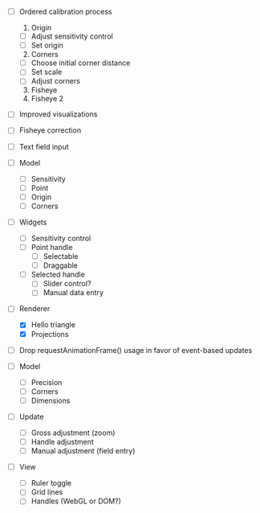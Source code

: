 - [ ] Ordered calibration process
  1. Origin
    - [ ] Adjust sensitivity control
    - [ ] Set origin
  2. Corners
    - [ ] Choose initial corner distance
    - [ ] Set scale
    - [ ] Adjust corners
  3. Fisheye
  4. Fisheye 2

- [ ] Improved visualizations
- [ ] Fisheye correction
- [ ] Text field input

- [ ] Model
  - [ ] Sensitivity
  - [ ] Point
  - [ ] Origin
  - [ ] Corners

- [ ] Widgets
  - [ ] Sensitivity control
  - [ ] Point handle
    - [ ] Selectable
    - [ ] Draggable
  - [ ] Selected handle
    - [ ] Slider control?
    - [ ] Manual data entry

- [ ] Renderer
  - [x] Hello triangle
  - [x] Projections

- [ ] Drop requestAnimationFrame() usage in favor of event-based updates


- [ ] Model
  - [ ] Precision
  - [ ] Corners
  - [ ] Dimensions
- [ ] Update
  - [ ] Gross adjustment (zoom)
  - [ ] Handle adjustment
  - [ ] Manual adjustment (field entry)
- [ ] View
  - [ ] Ruler toggle
  - [ ] Grid lines
  - [ ] Handles (WebGL or DOM?)
